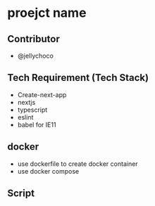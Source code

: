 # proejct name

## Contributor

- @jellychoco

## Tech Requirement (Tech Stack)

- Create-next-app
- nextjs
- typescript
- eslint
- babel for IE11

## docker

- use dockerfile to create docker container
- use docker compose

## Script
